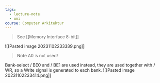 ```yaml
---
tags:
  - lecture-note
  - uni
course: Computer Arkitektur
---
```

>See [[Memory Interface 8-bit]]

![[Pasted image 20231102233339.png]]
>Note A0 is not used!

Bank-select / BE0 and / BE1 are used instead, they are used together with / WR, so a Write signal is generated to each bank.
![[Pasted image 20231102233414.png]]
